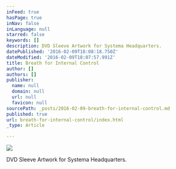 ```yaml
---
inFeed: true
hasPage: true
inNav: false
inLanguage: null
starred: false
keywords: []
description: DVD Sleeve Artwork for Systema Headquarters.
datePublished: '2016-02-09T18:08:18.750Z'
dateModified: '2016-02-09T18:07:57.991Z'
title: Breath for Internal Control
author: []
authors: []
publisher:
  name: null
  domain: null
  url: null
  favicon: null
sourcePath: _posts/2016-02-09-breath-for-internal-control.md
published: true
url: breath-for-internal-control/index.html
_type: Article

---
```

![](https://the-grid-user-content.s3-us-west-2.amazonaws.com/3437ae0b-a77c-4447-b18e-181717c748bf.png)

DVD Sleeve Artwork for Systema Headquarters.